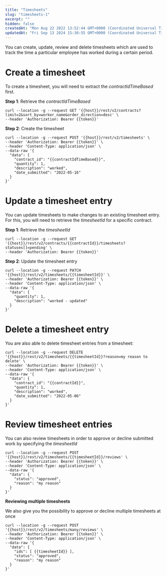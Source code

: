 ```yaml
---
title: "Timesheets"
slug: "timesheets-1"
excerpt: ""
hidden: false
createdAt: "Mon Aug 22 2022 13:52:44 GMT+0000 (Coordinated Universal Time)"
updatedAt: "Fri Sep 13 2024 15:30:55 GMT+0000 (Coordinated Universal Time)"
---
```

You can create, update, review and delete timesheets which are used to track the time a particular employee has worked during a certain period.

# Create a timesheet

To create a timesheet, you will need to extract the _contractIdTimeBased_ first.

**Step 1**: Retrieve the _contractIdTimeBased_

```shell
curl --location -g --request GET '{{host}}/rest/v2/contracts?limit=2&sort_by=worker_name&order_direction=desc' \
--header 'Authorization: Bearer {{token}}'
```

**Step 2**: Create the timesheet

```shell
curl --location -g --request POST '{{host}}/rest/v2/timesheets' \
--header 'Authorization: Bearer {{token}}' \
--header 'Content-Type: application/json' \
--data-raw '{
  "data": {
    "contract_id": "{{contractIdTimeBased}}",
    "quantity": 1,
    "description": "worked",
    "date_submitted": "2022-05-16"
  }
}'
```

# Update a timesheet entry

You can update timesheets to make changes to an existing timesheet entry.  
For this, you will need to retrieve the _timesheetId_ for a specific contract.

**Step 1**: Retrieve the _timesheetId_ 

```shell
curl --location -g --request GET '{{host}}/rest/v2/contracts/{{contractId}}/timesheets?statuses[]=pending' \
--header 'Authorization: Bearer {{token}}'
```

**Step 2**: Update the timesheet entry

```shell
curl --location -g --request PATCH '{{host}}/rest/v2/timesheets/{{timesheetId}}' \
--header 'Authorization: Bearer {{token}}' \
--header 'Content-Type: application/json' \
--data-raw '{
  "data": {
    "quantity": 1,
    "description": "worked - updated"
  }
}'
```

# Delete a timesheet entry

You are also able to delete timesheet entries from a timesheet:

```shell
curl --location -g --request DELETE '{{host}}/rest/v2/timesheets/{{timesheetId}}?reason=my reason to delete' \
--header 'Authorization: Bearer {{token}}' \
--header 'Content-Type: application/json' \
--data-raw '{
  "data": {
    "contract_id": "{{contractId}}",
    "quantity": 1,
    "description": "worked",
    "date_submitted": "2022-05-06"
  }
}'
```

# Review timesheet entries

You can also review timesheets in order to approve or decline submitted work by specifying the _timesheetId_ 

```shell
curl --location -g --request POST '{{host}}/rest/v2/timesheets/{{timesheetId}}/reviews' \
--header 'Authorization: Bearer {{token}}' \
--header 'Content-Type: application/json' \
--data-raw '{
  "data": {
    "status": "approved",
    "reason": "my reason"
  }
}'
```

**Reviewing multiple timesheets**

We also give you the possibility to approve or decline multiple timesheets at once

```shell
curl --location -g --request POST '{{host}}/rest/v2/timesheets/many/reviews' \
--header 'Authorization: Bearer {{token}}' \
--header 'Content-Type: application/json' \
--data-raw '{
  "data": {
    "ids": [ {{timesheetId}} ],
    "status": "approved",
    "reason": "my reason"
  }
}'
```
